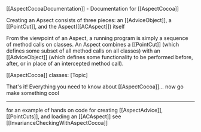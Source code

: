 [[AspectCocoaDocumentation]] - Documentation for [[AspectCocoa]]

Creating an Apsect consists of three pieces: an [[AdviceObject]], a [[PointCut]], and the Aspect([[ACAspect]]) itself

From the viewpoint of an Aspect, a running program is simply a sequence of method calls on classes.  An Aspect combines a [[PointCut]] (which defines some subset of all method calls on all classes) with an [[AdviceObject]] (which defines some functionality to be performed before, after, or in place of an intercepted method call).

[[AspectCocoa]] classes: [Topic]

That's it!  Everything you need to know about [[AspectCocoa]]... now go make something cool

----

for an example of hands on code for creating [[AspectAdvice]], [[PointCuts]], and loading an [[ACAspect]] see [[InvarianceCheckingWithAspectCocoa]]